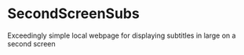 # SecondScreenSubs
Exceedingly simple local webpage for displaying subtitles in large on a second screen
